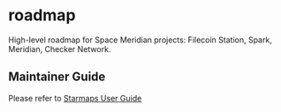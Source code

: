 # roadmap

High-level roadmap for Space Meridian projects: Filecoin Station, Spark, Meridian, Checker Network.

## Maintainer Guide

Please refer to [Starmaps User Guide](https://github.com/pln-planning-tools/Starmaps/blob/main/User%20Guide.md)
